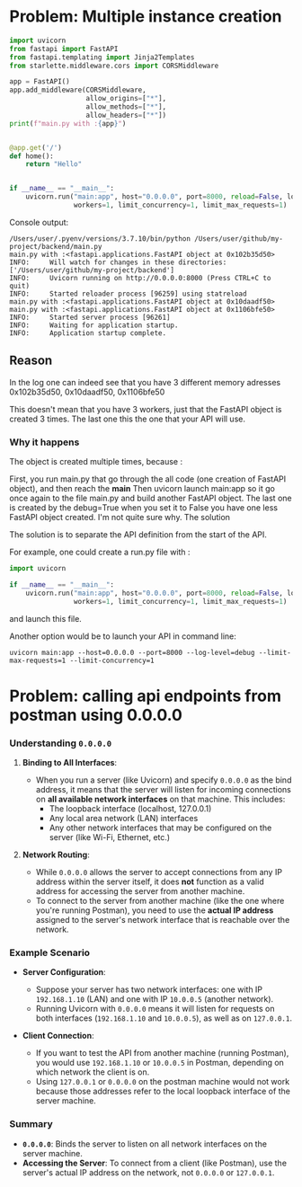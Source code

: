 # Problem: Multiple instance creation

```python
import uvicorn
from fastapi import FastAPI
from fastapi.templating import Jinja2Templates
from starlette.middleware.cors import CORSMiddleware

app = FastAPI()
app.add_middleware(CORSMiddleware,
                   allow_origins=["*"],
                   allow_methods=["*"],
                   allow_headers=["*"])
print(f"main.py with :{app}")


@app.get('/')
def home():
    return "Hello"


if __name__ == "__main__":
    uvicorn.run("main:app", host="0.0.0.0", port=8000, reload=False, log_level="debug", debug=True,
                workers=1, limit_concurrency=1, limit_max_requests=1)
```
Console output:

```
/Users/user/.pyenv/versions/3.7.10/bin/python /Users/user/github/my-project/backend/main.py
main.py with :<fastapi.applications.FastAPI object at 0x102b35d50>
INFO:     Will watch for changes in these directories: ['/Users/user/github/my-project/backend']
INFO:     Uvicorn running on http://0.0.0.0:8000 (Press CTRL+C to quit)
INFO:     Started reloader process [96259] using statreload
main.py with :<fastapi.applications.FastAPI object at 0x10daadf50>
main.py with :<fastapi.applications.FastAPI object at 0x1106bfe50>
INFO:     Started server process [96261]
INFO:     Waiting for application startup.
INFO:     Application startup complete.
```

## Reason

In the log one can indeed see that you have 3 different memory adresses 0x102b35d50, 0x10daadf50, 0x1106bfe50

This doesn't mean that you have 3 workers, just that the FastAPI object is created 3 times. The last one this the one that your API will use.

### Why it happens

The object is created multiple times, because :

First, you run main.py that go through the all code (one creation of FastAPI object), and then reach the __main__
Then uvicorn launch main:app so it go once again to the file main.py and build another FastAPI object.
The last one is created by the debug=True when you set it to False you have one less FastAPI object created. I'm not quite sure why.
The solution

The solution is to separate the API definition from the start of the API.

For example, one could create a run.py file with :

```python
import uvicorn

if __name__ == "__main__":
    uvicorn.run("main:app", host="0.0.0.0", port=8000, reload=False, log_level="debug", debug=True,
                workers=1, limit_concurrency=1, limit_max_requests=1)
```

and launch this file.

Another option would be to launch your API in command line:

```
uvicorn main:app --host=0.0.0.0 --port=8000 --log-level=debug --limit-max-requests=1 --limit-concurrency=1
```

# Problem: calling api endpoints from postman using 0.0.0.0

### Understanding `0.0.0.0`

1. **Binding to All Interfaces**:
   - When you run a server (like Uvicorn) and specify `0.0.0.0` as the bind address, it means that the server will listen for incoming connections on **all available network interfaces** on that machine. This includes:
     - The loopback interface (localhost, 127.0.0.1)
     - Any local area network (LAN) interfaces
     - Any other network interfaces that may be configured on the server (like Wi-Fi, Ethernet, etc.)

2. **Network Routing**:
   - While `0.0.0.0` allows the server to accept connections from any IP address within the server itself, it does **not** function as a valid address for accessing the server from another machine. 
   - To connect to the server from another machine (like the one where you're running Postman), you need to use the **actual IP address** assigned to the server's network interface that is reachable over the network.

### Example Scenario

- **Server Configuration**:
  - Suppose your server has two network interfaces: one with IP `192.168.1.10` (LAN) and one with IP `10.0.0.5` (another network).
  - Running Uvicorn with `0.0.0.0` means it will listen for requests on both interfaces (`192.168.1.10` and `10.0.0.5`), as well as on `127.0.0.1`.

- **Client Connection**:
  - If you want to test the API from another machine (running Postman), you would use `192.168.1.10` or `10.0.0.5` in Postman, depending on which network the client is on.
  - Using `127.0.0.1` or `0.0.0.0` on the postman machine would not work because those addresses refer to the local loopback interface of the server machine.

### Summary
- **`0.0.0.0`**: Binds the server to listen on all network interfaces on the server machine.
- **Accessing the Server**: To connect from a client (like Postman), use the server's actual IP address on the network, not `0.0.0.0` or `127.0.0.1`.

